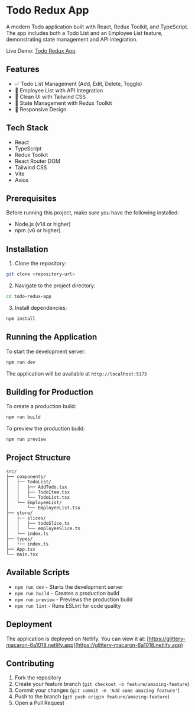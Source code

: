 # Todo Redux App

A modern Todo application built with React, Redux Toolkit, and TypeScript. The app includes both a Todo List and an Employee List feature, demonstrating state management and API integration.

Live Demo: [Todo Redux App](https://glittery-macaron-6a1018.netlify.app)

## Features

- ✅ Todo List Management (Add, Edit, Delete, Toggle)
- 👥 Employee List with API Integration
- 🎨 Clean UI with Tailwind CSS
- 🔄 State Management with Redux Toolkit
- 📱 Responsive Design

## Tech Stack

- React
- TypeScript
- Redux Toolkit
- React Router DOM
- Tailwind CSS
- Vite
- Axios

## Prerequisites

Before running this project, make sure you have the following installed:
- Node.js (v14 or higher)
- npm (v6 or higher)

## Installation

1. Clone the repository:
```bash
git clone <repository-url>
```

2. Navigate to the project directory:
```bash
cd todo-redux-app
```

3. Install dependencies:
```bash
npm install
```

## Running the Application

To start the development server:
```bash
npm run dev
```

The application will be available at `http://localhost:5173`

## Building for Production

To create a production build:
```bash
npm run build
```

To preview the production build:
```bash
npm run preview
```

## Project Structure

```
src/
├── components/
│   ├── TodoList/
│   │   ├── AddTodo.tsx
│   │   ├── TodoItem.tsx
│   │   └── TodoList.tsx
│   └── EmployeeList/
│       └── EmployeeList.tsx
├── store/
│   ├── slices/
│   │   ├── todoSlice.ts
│   │   └── employeeSlice.ts
│   └── index.ts
├── types/
│   └── index.ts
├── App.tsx
└── main.tsx
```

## Available Scripts

- `npm run dev` - Starts the development server
- `npm run build` - Creates a production build
- `npm run preview` - Previews the production build
- `npm run lint` - Runs ESLint for code quality

## Deployment

The application is deployed on Netlify. You can view it at:
[https://glittery-macaron-6a1018.netlify.app](https://glittery-macaron-6a1018.netlify.app)

## Contributing

1. Fork the repository
2. Create your feature branch (`git checkout -b feature/amazing-feature`)
3. Commit your changes (`git commit -m 'Add some amazing feature'`)
4. Push to the branch (`git push origin feature/amazing-feature`)
5. Open a Pull Request

